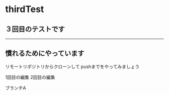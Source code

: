 # thirdTest

## ３回目のテストです

----
慣れるためにやっています
----

リモートリポジトリからクローンして
pushまでをやってみましょう

1回目の編集
2回目の編集

ブランチA
